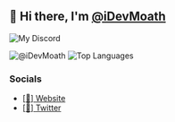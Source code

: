 ## 👋 Hi there, I'm [@iDevMoath](https://github.com/iDevMoath)
![My Discord](https://discord.c99.nl/widget/theme-4/202745501345382400.png)

![@iDevMoath](https://github-readme-stats.vercel.app/api?username=iDevMoath&count_private=true&show_icons=true&theme=tokyonight&hide_border=true)
![Top Languages](https://github-readme-stats.vercel.app/api/top-langs/?username=iDevMoath&layout=compact&count_private=true&show_icons=true&theme=tokyonight&hide_border=true)

### Socials
- [[🔗] Website](https://moath.me)
- [[💬] Twitter](https://twitter.com/DevMoath)
